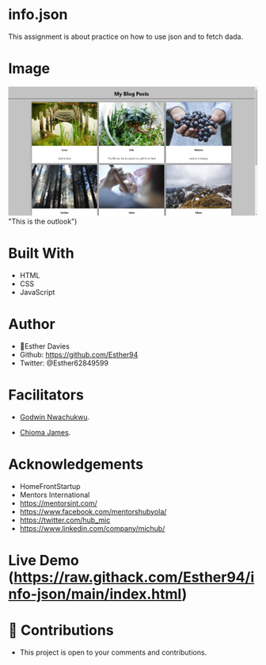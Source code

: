 # info.json
This assignment is about practice on how to use json and to fetch dada.

## 
# Image
![welcome interface.](asset/images/json.PNG) "This is the outlook")

# Built With
* HTML
* CSS
* JavaScript

# Author
* 👩Esther Davies
* Github: https://github.com/Esther94
* Twitter: @Esther62849599

# Facilitators
* [Godwin Nwachukwu](https://github.com/Gnwin).

* [Chioma James](https://github.com/Chiomy).

# Acknowledgements
* HomeFrontStartup
* Mentors International
* https://mentorsint.com/
* https://www.facebook.com/mentorshubyola/
* https://twitter.com/hub_mic
* https://www.linkedin.com/company/michub/

# Live Demo (https://raw.githack.com/Esther94/info-json/main/index.html)

# 🤝 Contributions
* This project is open to your comments and contributions.
